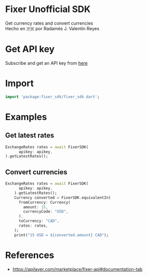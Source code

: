 # Fixer Unofficial SDK
Get currency rates and convert currencies<br>
Hecho en 🇵🇷 por Radamés J. Valentín Reyes
# Get API key
Subscribe and get an API key from [here](https://apilayer.com/marketplace/fixer-api#details-tab)
# Import
~~~dart
import 'package:fixer_sdk/fixer_sdk.dart';
~~~
# Examples
## Get latest rates
~~~dart
ExchangeRates rates = await FixerSDK(
      apikey: apikey,
).getLatestRates();
~~~
## Convert currencies
~~~dart
ExchangeRates rates = await FixerSDK(
      apikey: apikey,
    ).getLatestRates();
    Currency converted = FixerSDK.equivalentIn(
      fromCurrency: Currency(
        amount: 15, 
        currencyCode: "USD",
      ), 
      toCurrency: "CAD", 
      rates: rates,
    );
    print("15 USD = ${converted.amount} CAD");
~~~
# References
- https://apilayer.com/marketplace/fixer-api#documentation-tab
